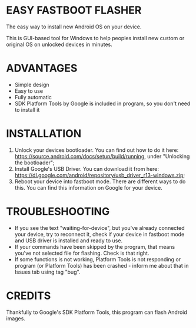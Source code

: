 # EASY FASTBOOT FLASHER
The easy way to install new Android OS on your device.

This is GUI-based tool for Windows to help peoples install new custom or original OS on unlocked devices in minutes.

# ADVANTAGES
- Simple design
- Easy to use
- Fully automatic
- SDK Platform Tools by Google is included in program, so you don't need to install it

# INSTALLATION
1. Unlock your devices bootloader. You can find out how to do it here: https://source.android.com/docs/setup/build/running, under "Unlocking the bootloader";
2. Install Google's USB Driver. You can download it from here: https://dl.google.com/android/repository/usb_driver_r13-windows.zip;
3. Reboot your device into fastboot mode. There are different ways to do this. You can find this information on Google for your device.

# TROUBLESHOOTING
- If you see the text "waiting-for-device", but you've already connected your device, try to reconnect it, check if your device in fastboot mode and USB driver is installed and ready to use.
- If your commands have been skipped by the program, that means you've not selected file for flashing. Check is that right.
- If some functions is not working, Platform Tools is not responding or program (or Platform Tools) has been crashed - inform me about that in Issues tab using tag "bug". 
# CREDITS
Thankfully to Google's SDK Platform Tools, this program can flash Android images.
